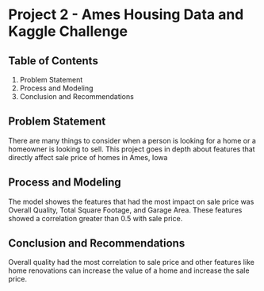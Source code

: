 # Project 2 - Ames Housing Data and Kaggle Challenge


## Table of Contents

1. Problem Statement
2. Process and Modeling
3. Conclusion and Recommendations

## Problem Statement

There are many things to consider when a person is looking for a home or a homeowner is looking to sell. This project goes in depth about features that directly affect sale price of homes in Ames, Iowa 

## Process and Modeling

The model showes the features that had the most impact on sale price was Overall Quality, Total Square Footage, and Garage Area. These features showed a correlation greater than 0.5 with sale price. 


## Conclusion and Recommendations

Overall quality had the most correlation to sale price and other features like home renovations can increase the value of a home and increase the sale price.
